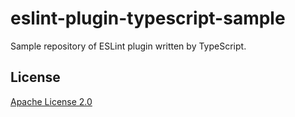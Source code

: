 # eslint-plugin-typescript-sample

Sample repository of ESLint plugin written by TypeScript.

## License

[Apache License 2.0](LICENSE)
